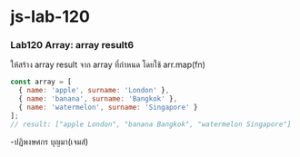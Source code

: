 # js-lab-120
### Lab120 Array: array result6
ให้สร้าง array result จาก array ที่กำหนด โดยใช้ arr.map(fn)

```JavaScript
const array = [
  { name: 'apple', surname: 'London' },
  { name: 'banana', surname: 'Bangkok' },
  { name: 'watermelon', surname: 'Singapore' }
];
// result: ["apple London", "banana Bangkok", "watermelon Singapore"]
```
-ปฏิพงษศกร บุญมา(เจมส์)
